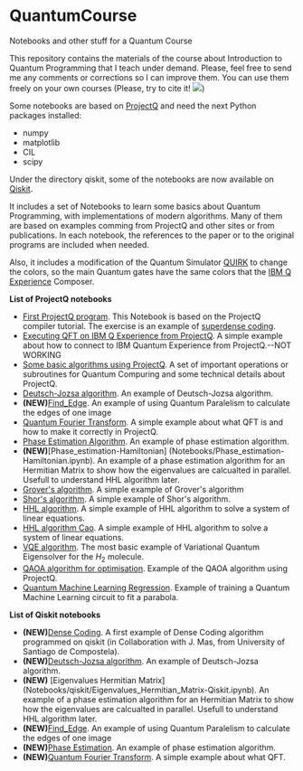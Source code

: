 # QuantumCourse
Notebooks and other stuff for a Quantum Course

This repository contains the materials of the course about Introduction to Quantum Programming that I teach under demand. Please, feel free to send me any comments or corrections so I can improve them. You can use them freely on your own courses (Please, try to cite it! <img src="https://zenodo.org/badge/165638085.svg"/>)

Some notebooks are based on [ProjectQ](http://projectq.ch) and need the next Python packages installed:

* numpy
* matplotlib
* CIL
* scipy

Under the directory qiskit, some of the notebooks are now available on [Qiskit](https://qiskit.org/).


It includes a set of Notebooks to learn some basics about Quantum Programming, with implementations of modern algorithms. Many of them are based on examples comming from ProjectQ and other sites or from publications. In each notebook, the references to the paper or to the original programs are included when needed.

Also, it includes a modification of the Quantum Simulator [QUIRK](https://algassert.com/quirk) to change the colors, so the main Quantum gates have the same colors that the [IBM Q Experience](https://quantumexperience.ng.bluemix.net/qx/community) Composer. 

**List of ProjectQ notebooks**

* [First ProjectQ program](Notebooks/ProjectQ_first_program.ipynb). This Notebook is based on the ProjectQ compiler tutorial. The exercise is an example of [superdense coding](https://en.wikipedia.org/wiki/Superdense_coding).
* [Executing QFT on IBM Q Experience from ProjectQ](Notebooks/ProjectQ_first_program_IBM.ipynb). A simple example about how to connect to IBM Quantum Experience from ProjectQ.--NOT WORKING 
* [Some basic algorithms using ProjectQ](Notebooks/Some_basics.ipynb). A set of important operations or subroutines for Quantum Compuring and some technical details about ProjectQ.
* [Deutsch-Jozsa algorithm](Notebooks/Deutsch-Jozsa_algorithm.ipynb). An example of Deutsch-Jozsa algorithm.
* **(NEW)**[Find_Edge](Notebooks/Find_Edge.ipynb). An example of using Quantum Paralelism to calculate the edges of one image 
* [Quantum Fourier Transform](Notebooks/QFT.ipynb). A simple example about what QFT is and how to make it correctly in ProjectQ.
* [Phase Estimation Algorithm](Notebooks/Phase_estimation.ipynb). An example of phase estimation algorithm.
* **(NEW)**[Phase_estimation-Hamiltonian] (Notebooks/Phase_estimation-Hamiltonian.ipynb). An example of a phase estimation algorithm for an Hermitian Matrix to show how the eigenvalues are calcualted in parallel. Usefull to understand HHL algorithm later. 
* [Grover's algorithm](Notebooks/Grover.ipynb). A simple example of Grover's algorithm
* [Shor's algorithm](Notebooks/Shor.ipynb). A simple example of Shor's algorithm.
* [HHL algorithm](Notebooks/HHL_algorithm-Coles.ipynb). A simple example of HHL algorithm to solve a system of linear equations.
* [HHL algorithm Cao](Notebooks/HHL_algorithm-Cao-2x2.ipynb). A simple example of HHL algorithm to solve a system of linear equations.
* [VQE algorithm](Notebooks/VQE.ipynb). The most basic example of Variational Quantum Eigensolver for the $H_2$ molecule.
* [QAOA algorithm for optimisation](Notebooks/QAOA.ipynb). Example of the QAOA algorithm using ProjectQ.
* [Quantum Machine Learning Regression](Notebooks/Quantum_regressor_cg.ipynb). Example of training a Quantum Machine Learning circuit to fit a parabola.


**List of Qiskit notebooks**

* **(NEW)**[Dense Coding](Notebooks/qiskit/Dense_Coding.ipynb). A first example of Dense Coding algorithm programmed on qiskit (in Collaboration with J. Mas, from University of Santiago de Compostela).
* **(NEW)**[Deutsch-Jozsa algorithm](Notebooks/qiskit/Deutsch-Jozsa_algorithm.ipynb). An example of Deutsch-Jozsa algorithm.
* **(NEW)** [Eigenvalues Hermitian Matrix] (Notebooks/qiskit/Eigenvalues_Hermitian_Matrix-Qiskit.ipynb). An example of a phase estimation algorithm for an Hermitian Matrix to show how the eigenvalues are calcualted in parallel. Usefull to understand HHL algorithm later.
* **(NEW)**[Find_Edge](Notebooks/qiskit/Find_Edge_qiskit.ipynb). An example of using Quantum Paralelism to calculate the edges of one image 
* **(NEW)**[Phase Estimation](Notebooks/qiskit/Phase_estimation-Qiskit.ipynb). An example of phase estimation algorithm.
* **(NEW)**[Quantum Fourier Transform](Notebooks/qiskit/QFT.ipynb). A simple example about what QFT.

